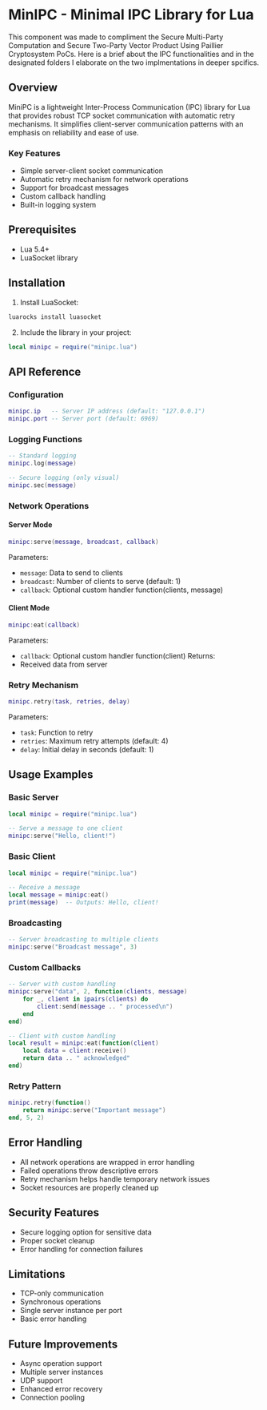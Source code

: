 # MinIPC - Minimal IPC Library for Lua

This component was made to compliment the Secure Multi-Party Computation and Secure Two-Party Vector Product Using Paillier Cryptosystem PoCs. Here is a brief about the IPC functionalities and in the designated folders I elaborate on the two implmentations in deeper spcifics.

## Overview
MiniPC is a lightweight Inter-Process Communication (IPC) library for Lua that provides robust TCP socket communication with automatic retry mechanisms. It simplifies client-server communication patterns with an emphasis on reliability and ease of use.

### Key Features
- Simple server-client socket communication
- Automatic retry mechanism for network operations
- Support for broadcast messages
- Custom callback handling
- Built-in logging system

## Prerequisites
- Lua 5.4+
- LuaSocket library

## Installation
1. Install LuaSocket:
```bash
luarocks install luasocket
```

2. Include the library in your project:
```lua
local minipc = require("minipc.lua")
```

## API Reference

### Configuration
```lua
minipc.ip   -- Server IP address (default: "127.0.0.1")
minipc.port -- Server port (default: 6969)
```

### Logging Functions
```lua
-- Standard logging
minipc.log(message)

-- Secure logging (only visual)
minipc.sec(message)
```

### Network Operations

#### Server Mode
```lua
minipc:serve(message, broadcast, callback)
```
Parameters:
- `message`: Data to send to clients
- `broadcast`: Number of clients to serve (default: 1)
- `callback`: Optional custom handler function(clients, message)

#### Client Mode
```lua
minipc:eat(callback)
```
Parameters:
- `callback`: Optional custom handler function(client)
Returns:
- Received data from server

### Retry Mechanism
```lua
minipc.retry(task, retries, delay)
```
Parameters:
- `task`: Function to retry
- `retries`: Maximum retry attempts (default: 4)
- `delay`: Initial delay in seconds (default: 1)

## Usage Examples

### Basic Server
```lua
local minipc = require("minipc.lua")

-- Serve a message to one client
minipc:serve("Hello, client!")
```

### Basic Client
```lua
local minipc = require("minipc.lua")

-- Receive a message
local message = minipc:eat()
print(message)  -- Outputs: Hello, client!
```

### Broadcasting
```lua
-- Server broadcasting to multiple clients
minipc:serve("Broadcast message", 3)
```

### Custom Callbacks
```lua
-- Server with custom handling
minipc:serve("data", 2, function(clients, message)
    for _, client in ipairs(clients) do
        client:send(message .. " processed\n")
    end
end)

-- Client with custom handling
local result = minipc:eat(function(client)
    local data = client:receive()
    return data .. " acknowledged"
end)
```

### Retry Pattern
```lua
minipc.retry(function()
    return minipc:serve("Important message")
end, 5, 2)
```

## Error Handling
- All network operations are wrapped in error handling
- Failed operations throw descriptive errors
- Retry mechanism helps handle temporary network issues
- Socket resources are properly cleaned up

## Security Features
- Secure logging option for sensitive data
- Proper socket cleanup
- Error handling for connection failures

## Limitations
- TCP-only communication
- Synchronous operations
- Single server instance per port
- Basic error handling

## Future Improvements
- Async operation support
- Multiple server instances
- UDP support
- Enhanced error recovery
- Connection pooling

